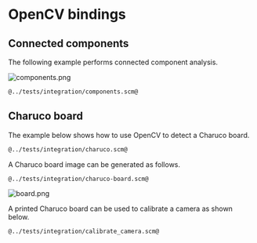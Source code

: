 # OpenCV bindings
## Connected components

The following example performs connected component analysis.

![components.png](components.png "Connected Components")

```Scheme
@../tests/integration/components.scm@
```

## Charuco board

The example below shows how to use OpenCV to detect a Charuco board.

```Scheme
@../tests/integration/charuco.scm@
```

A Charuco board image can be generated as follows.

```Scheme
@../tests/integration/charuco-board.scm@
```

![board.png](board.png "Charuco board")

A printed Charuco board can be used to calibrate a camera as shown below.

```Scheme
@../tests/integration/calibrate_camera.scm@
```
